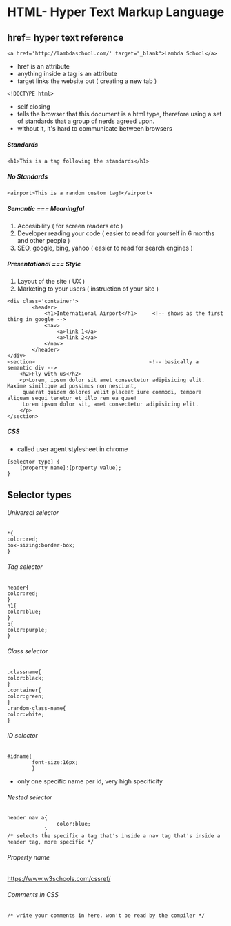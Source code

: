# HTML- Hyper Text Markup Language

## href= hyper text reference

```
<a href='http://lambdaschool.com/' target="_blank">Lambda School</a>
```

- href is an attribute
- anything inside a tag is an attribute
- target links the website out ( creating a new tab )

```
<!DOCTYPE html>
```

- self closing
- tells the browser that this document is a html type, therefore using a set of standards that a group of nerds agreed upon.
- without it, it's hard to communicate between browsers

##### Standards

```
<h1>This is a tag following the standards</h1>
```

##### No Standards

```
<airport>This is a random custom tag!</airport>
```

##### Semantic === Meaningful

1. Accesibility ( for screen readers etc )
2. Developer reading your code ( easier to read for yourself in 6 months and other people )
3. SEO, google, bing, yahoo ( easier to read for search engines )

##### Presentational === Style

1. Layout of the site ( UX )
2. Marketing to your users ( instruction of your site )

```
<div class='container'>
        <header>
            <h1>International Airport</h1>     <!-- shows as the first thing in google -->
            <nav>
                <a>link 1</a>
                <a>link 2</a>
            </nav>
        </header>
</div>
<section>                                     <!-- basically a semantic div -->
    <h2>Fly with us</h2>
    <p>Lorem, ipsum dolor sit amet consectetur adipisicing elit. Maxime similique ad possimus non nesciunt,
     quaerat quidem dolores velit placeat iure commodi, tempora aliquam sequi tenetur et illo rem ea quae!
     Lorem ipsum dolor sit, amet consectetur adipisicing elit.
    </p>
</section>
```

##### CSS

- called user agent stylesheet in chrome

```
[selector type] {
    [property name]:[property value];
}
```

## Selector types

###### Universal selector

```
*{
color:red;
box-sizing:border-box;
}
```

###### Tag selector

```
header{
color:red;
}
h1{
color:blue;
}
p{
color:purple;
}
```

###### Class selector

```
.classname{
color:black;
}
.container{
color:green;
}
.random-class-name{
color:white;
}
```

###### ID selector

```
#idname{
        font-size:16px;
        }
```

- only one specific name per id, very high specificity

###### Nested selector

```
header nav a{
                color:blue;
            }
/* selects the specific a tag that's inside a nav tag that's inside a header tag, more specific */
```

###### Property name

https://www.w3schools.com/cssref/

###### Comments in CSS

```
/* write your comments in here. won't be read by the compiler */
```
